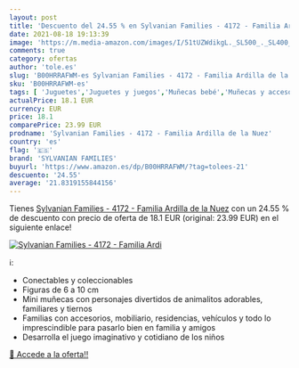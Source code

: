 ```yaml
---
layout: post
title: 'Descuento del 24.55 % en Sylvanian Families - 4172 - Familia Ardi'
date: 2021-08-18 19:13:39
image: 'https://m.media-amazon.com/images/I/51tUZWdikgL._SL500_._SL400_.jpg'
comments: true
category: ofertas
author: 'tole.es'
slug: 'B00HRRAFWM-es Sylvanian Families - 4172 - Familia Ardilla de la Nuez'
sku: 'B00HRRAFWM-es'
tags: [ 'Juguetes','Juguetes y juegos','Muñecas bebé','Muñecas y accesorios','families','sylvanian','sylvanian families', ]
actualPrice: 18.1 EUR
currency: EUR
price: 18.1
comparePrice: 23.99 EUR
prodname: 'Sylvanian Families - 4172 - Familia Ardilla de la Nuez'
country: 'es'
flag: '🇪🇸'
brand: 'SYLVANIAN FAMILIES'
buyurl: 'https://www.amazon.es/dp/B00HRRAFWM/?tag=tolees-21'
descuento: '24.55'
average: '21.8319155844156'
---
```


Tienes [Sylvanian Families - 4172 - Familia Ardilla de la Nuez](https://www.amazon.es/dp/B00HRRAFWM/?tag=tolees-21) con un 24.55 % de descuento con precio de oferta de 18.1 EUR (original: 23.99 EUR) en el siguiente enlace!

[![Sylvanian Families - 4172 - Familia Ardi](https://m.media-amazon.com/images/I/51tUZWdikgL._SL500_._SL400_.jpg)](https://www.amazon.es/dp/B00HRRAFWM/?tag=tolees-21)

ℹ️:

- Conectables y coleccionables
- Figuras de 6 a 10 cm
- Mini muñecas con personajes divertidos de animalitos adorables, familiares y tiernos
- Familias con accesorios, mobiliario, residencias, vehículos y todo lo imprescindible para pasarlo bien en familia y amigos
- Desarrolla el juego imaginativo y cotidiano de los niños

[🛒 Accede a la oferta!!](https://www.amazon.es/dp/B00HRRAFWM/?tag=tolees-21)
